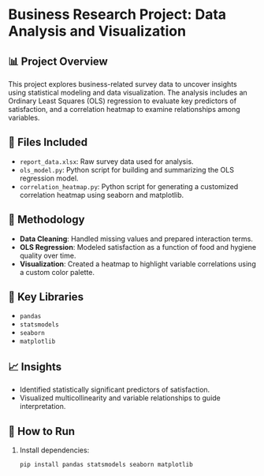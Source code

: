 # Business Research Project: Data Analysis and Visualization

## 📊 Project Overview
This project explores business-related survey data to uncover insights using statistical modeling and data visualization. The analysis includes an Ordinary Least Squares (OLS) regression to evaluate key predictors of satisfaction, and a correlation heatmap to examine relationships among variables.

## 📁 Files Included
- `report_data.xlsx`: Raw survey data used for analysis.
- `ols_model.py`: Python script for building and summarizing the OLS regression model.
- `correlation_heatmap.py`: Python script for generating a customized correlation heatmap using seaborn and matplotlib.

## 🧪 Methodology
- **Data Cleaning**: Handled missing values and prepared interaction terms.
- **OLS Regression**: Modeled satisfaction as a function of food and hygiene quality over time.
- **Visualization**: Created a heatmap to highlight variable correlations using a custom color palette.

## 📌 Key Libraries
- `pandas`
- `statsmodels`
- `seaborn`
- `matplotlib`

## 📈 Insights
- Identified statistically significant predictors of satisfaction.
- Visualized multicollinearity and variable relationships to guide interpretation.

## 🚀 How to Run
1. Install dependencies:  
   ```bash
   pip install pandas statsmodels seaborn matplotlib
